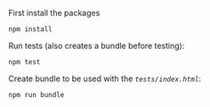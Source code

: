 First install the packages

    npm install

Run tests (also creates a bundle before testing):

    npm test
    
Create bundle to be used with the *`tests/index.html`*:

    npm run bundle

